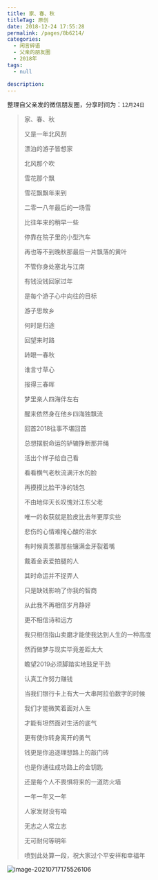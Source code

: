 ```yaml
---
title: 家、春、秋
titleTag: 原创
date: 2018-12-24 17:55:28
permalink: /pages/8b6214/
categories: 
  - 闲言碎语
  - 父亲的朋友圈
  - 2018年
tags: 
  - null

description: 
---
```

整理自父亲发的微信朋友圈，分享时间为：`12月24日`

> 家、春、秋
>
> 
>
> 又是一年北风刮
>
> 漂泊的游子皆想家
>
> 北风那个吹
>
> 雪花那个飘
>
> 雪花飘飘年来到
>
> 二零一八年最后的一场雪
>
> 比往年来的稍早一些
>
> 停靠在院子里的小型汽车
>
> 再也等不到晚秋那最后一片飘落的黄叶
>
> 不管你身处塞北与江南
>
> 有钱没钱回家过年
>
> 是每个游子心中向往的目标
>
> 游子思故乡
>
> 何时是归途
>
> 回望来时路
>
> 转眼一春秋
>
> 谁言寸草心
>
> 报得三春晖
>
> 梦里亲人四海伴左右
>
> 醒来依然身在他乡四海独飘流
>
> 
>
> 
>
> 回首2018往事不堪回首
>
> 总想摆脱命运的轳辘挣断那井绳
>
> 活出个样子给自己看
>
> 看看横气老秋流满汗水的脸
>
> 再摸摸比脸干净的钱包
>
> 不由地仰天长叹愧对江东父老
>
> 唯一的收获就是脸皮比去年更厚实些
>
> 悲伤的心情难掩心酸的泪水
>
> 有时候真羡慕那些镶满金牙裂着嘴
>
> 戴着金表爱拍腿的人
>
> 其时命运并不捉弄人
>
> 只是缺钱影响了你我的智商
>
> 从此我不再相信岁月静好
>
> 更不相信诗和远方
>
> 我只相信指山卖磨才能使我达到人生的一种高度
>
> 然而做梦与现实毕竟差距太大
>
> 
>
> 
>
> 瞻望2019必须脚踏实地鼓足干劲
>
> 认真工作努力赚钱
>
> 当我们银行卡上有大一大串阿拉伯数字的时候
>
> 
>
> 
>
> 我们才能微笑着面对人生
>
> 才能有坦然面对生活的底气
>
> 更有使你转身离开的勇气
>
> 钱更是你追逐理想路上的敲门砖
>
> 也是你通往成功路上的金钥匙
>
> 还是每个人不畏惧将来的一道防火墙
>
> 
>
> 一年一年又一年
>
> 人家发财没有咱
>
> 无志之人常立志
>
> 无可耐何等明年
>
> 
>
> 喷到此处算一段，祝大家过个平安祥和幸福年

![image-20210717175526106](http://t.eryajf.net/imgs/2021/09/f9a952d47ed809d8.jpg)